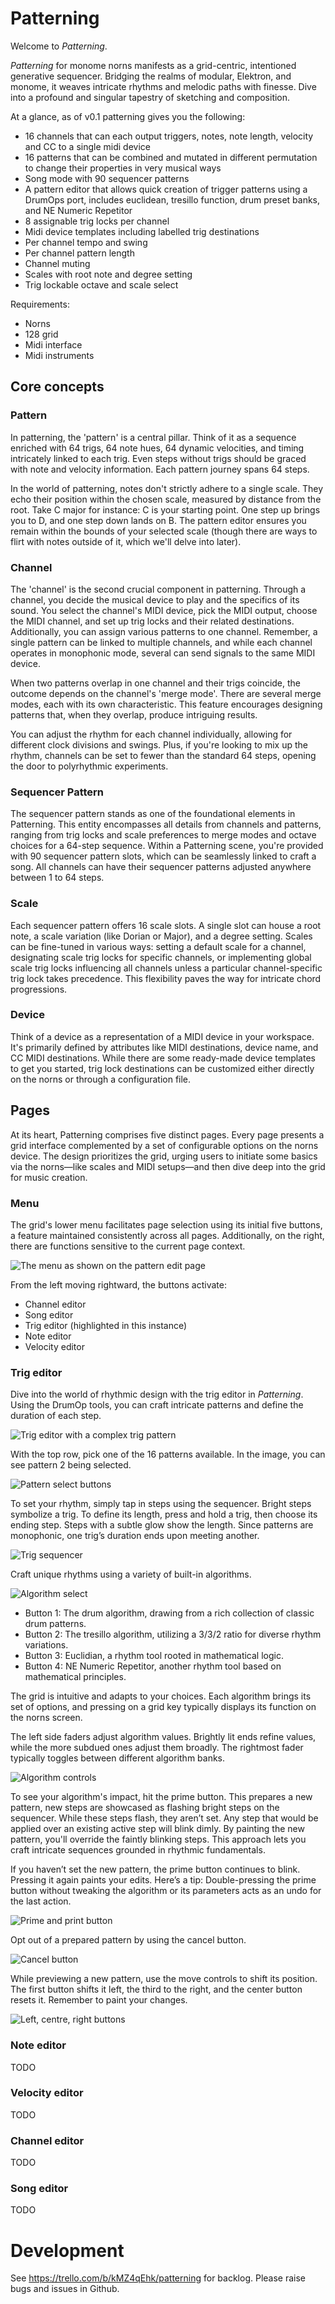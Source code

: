 # Patterning

Welcome to *Patterning*.

*Patterning* for monome norns manifests as a grid-centric, intentioned generative sequencer. Bridging the realms of modular, Elektron, and monome, it weaves intricate rhythms and melodic paths with finesse. Dive into a profound and singular tapestry of sketching and composition.

At a glance, as of v0.1 patterning gives you the following:

- 16 channels that can each output triggers, notes, note length, velocity and CC to a single midi device
- 16 patterns that can be combined and mutated in different permutation to change their properties in very musical ways
- Song mode with 90 sequencer patterns
- A pattern editor that allows quick creation of trigger patterns using a DrumOps port, includes euclidean, tresillo function, drum preset banks, and NE Numeric Repetitor
- 8 assignable trig locks per channel
- Midi device templates including labelled trig destinations
- Per channel tempo and swing
- Per channel pattern length
- Channel muting
- Scales with root note and degree setting
- Trig lockable octave and scale select

Requirements:

- Norns
- 128 grid
- Midi interface
- Midi instruments

## Core concepts

### Pattern

In patterning, the 'pattern' is a central pillar. Think of it as a sequence enriched with 64 trigs, 64 note hues, 64 dynamic velocities, and timing intricately linked to each trig. Even steps without trigs should be graced with note and velocity information. Each pattern journey spans 64 steps.

In the world of patterning, notes don't strictly adhere to a single scale. They echo their position within the chosen scale, measured by distance from the root. Take C major for instance: C is your starting point. One step up brings you to D, and one step down lands on B. The pattern editor ensures you remain within the bounds of your selected scale (though there are ways to flirt with notes outside of it, which we'll delve into later).

### Channel

The 'channel' is the second crucial component in patterning. Through a channel, you decide the musical device to play and the specifics of its sound. You select the channel's MIDI device, pick the MIDI output, choose the MIDI channel, and set up trig locks and their related destinations. Additionally, you can assign various patterns to one channel. Remember, a single pattern can be linked to multiple channels, and while each channel operates in monophonic mode, several can send signals to the same MIDI device.

When two patterns overlap in one channel and their trigs coincide, the outcome depends on the channel's 'merge mode'. There are several merge modes, each with its own characteristic. This feature encourages designing patterns that, when they overlap, produce intriguing results.

You can adjust the rhythm for each channel individually, allowing for different clock divisions and swings. Plus, if you're looking to mix up the rhythm, channels can be set to fewer than the standard 64 steps, opening the door to polyrhythmic experiments.

### Sequencer Pattern

The sequencer pattern stands as one of the foundational elements in Patterning. This entity encompasses all details from channels and patterns, ranging from trig locks and scale preferences to merge modes and octave choices for a 64-step sequence. Within a Patterning scene, you're provided with 90 sequencer pattern slots, which can be seamlessly linked to craft a song. All channels can have their sequencer patterns adjusted anywhere between 1 to 64 steps.

### Scale

Each sequencer pattern offers 16 scale slots. A single slot can house a root note, a scale variation (like Dorian or Major), and a degree setting. Scales can be fine-tuned in various ways: setting a default scale for a channel, designating scale trig locks for specific channels, or implementing global scale trig locks influencing all channels unless a particular channel-specific trig lock takes precedence. This flexibility paves the way for intricate chord progressions.

### Device

Think of a device as a representation of a MIDI device in your workspace. It's primarily defined by attributes like MIDI destinations, device name, and CC MIDI destinations. While there are some ready-made device templates to get you started, trig lock destinations can be customized either directly on the norns or through a configuration file.

## Pages

At its heart, Patterning comprises five distinct pages. Every page presents a grid interface complemented by a set of configurable options on the norns device. The design prioritizes the grid, urging users to initiate some basics via the norns—like scales and MIDI setups—and then dive deep into the grid for music creation.

### Menu

The grid's lower menu facilitates page selection using its initial five buttons, a feature maintained consistently across all pages. Additionally, on the right, there are functions sensitive to the current page context.
 
![The menu as shown on the pattern edit page](/designs/Images/menu.png)

From the left moving rightward, the buttons activate:

* Channel editor
* Song editor
* Trig editor (highlighted in this instance)
* Note editor
* Velocity editor

### Trig editor

Dive into the world of rhythmic design with the trig editor in _Patterning_. Using the DrumOp tools, you can craft intricate patterns and define the duration of each step.

![Trig editor with a complex trig pattern](/designs/Images/trig_editor.png)

With the top row, pick one of the 16 patterns available. In the image, you can see pattern 2 being selected.

![Pattern select buttons](/designs/Images/trig_editor_pattern_select.png)

To set your rhythm, simply tap in steps using the sequencer. Bright steps symbolize a trig. To define its length, press and hold a trig, then choose its ending step. Steps with a subtle glow show the length. Since patterns are monophonic, one trig’s duration ends upon meeting another.

![Trig sequencer](/designs/Images/trig_editor_sequencer.png)

Craft unique rhythms using a variety of built-in algorithms.

![Algorithm select](/designs/Images/trig_editor_algorithms.png)

* Button 1: The drum algorithm, drawing from a rich collection of classic drum patterns.
* Button 2: The tresillo algorithm, utilizing a 3/3/2 ratio for diverse rhythm variations.
* Button 3: Euclidian, a rhythm tool rooted in mathematical logic.
* Button 4: NE Numeric Repetitor, another rhythm tool based on mathematical principles.

The grid is intuitive and adapts to your choices. Each algorithm brings its set of options, and pressing on a grid key typically displays its function on the norns screen.

The left side faders adjust algorithm values. Brightly lit ends refine values, while the more subdued ones adjust them broadly. The rightmost fader typically toggles between different algorithm banks.

![Algorithm controls](/designs/Images/trig_editor_algorithm_controls.png)

To see your algorithm's impact, hit the prime button. This prepares a new pattern, new steps are showcased as flashing bright steps on the sequencer. While these steps flash, they aren’t set. Any step that would be applied over an existing active step will blink dimly. By painting the new pattern, you'll override the faintly blinking steps. This approach lets you craft intricate sequences grounded in rhythmic fundamentals.

If you haven’t set the new pattern, the prime button continues to blink. Pressing it again paints your edits. Here’s a tip: Double-pressing the prime button without tweaking the algorithm or its parameters acts as an undo for the last action.

![Prime and print button](/designs/Images/trig_editor_prime_and_print.png)

Opt out of a prepared pattern by using the cancel button.

![Cancel button](/designs/Images/trig_editor_cancel.png)

While previewing a new pattern, use the move controls to shift its position. The first button shifts it left, the third to the right, and the center button resets it. Remember to paint your changes.

![Left, centre, right buttons](/designs/Images/trig_editor_left_right.png)

### Note editor

TODO

### Velocity editor

TODO

### Channel editor

TODO

### Song editor

TODO

# Development

See https://trello.com/b/kMZ4qEhk/patterning for backlog. Please raise bugs and issues in Github.